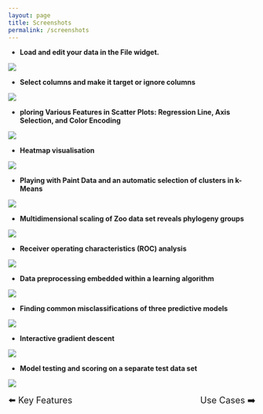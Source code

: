 ```yaml
---
layout: page
title: Screenshots
permalink: /screenshots
---
```


* **Load and edit your data in the File widget.**

![](../assets/screenshots/1.png)



* **Select columns and make it target or ignore columns**

![](../assets/screenshots/2.jpg)


* **ploring Various Features in Scatter Plots: Regression Line, Axis Selection, and Color Encoding**

![](../assets/screenshots/3.jpg)



* **Heatmap visualisation**

![](../assets/screenshots/5.jpg)


* **Playing with Paint Data and an automatic selection of clusters in k-Means**

![](../assets/screenshots/7.png)


* **Multidimensional scaling of Zoo data set reveals phylogeny groups**

![](../assets/screenshots/8.png)


* **Receiver operating characteristics (ROC) analysis**

![](../assets/screenshots/9.png)


* **Data preprocessing embedded within a learning algorithm**

![](../assets/screenshots/10.png)


* **Finding common misclassifications of three predictive models**

![](../assets/screenshots/11.png)


* **Interactive gradient descent**

![](../assets/screenshots/12.png)


* **Model testing and scoring on a separate test data set**

![](../assets/screenshots/13.png)



<div style="display: flex; justify-content: space-between; width: 100%;">
  <a href="/PSDV-orange3/keyFeature" style="text-decoration: none; font-size: large;">⬅️ Key Features</a>
  <a href="/PSDV-orange3/usecases" style="text-decoration: none; font-size: large;">Use Cases ➡️</a>
</div>